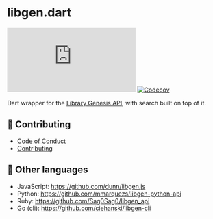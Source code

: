 # libgen.dart

[![License](https://img.shields.io/github/license/hobroker/libgen.dart)](LICENSE)
[![Codecov](https://codecov.io/gh/hobroker/libgen.dart/branch/master/graph/badge.svg?token=GDW0TK81EH)](https://codecov.io/gh/hobroker/libgen.dart)

Dart wrapper for the [Library Genesis API](https://garbage.world/posts/libgen), with search built on top of it.

## 💬 Contributing
- [Code of Conduct](CODE_OF_CONDUCT.md)
- [Contributing](CONTRIBUTING.md)

## 👀 Other languages
- JavaScript: https://github.com/dunn/libgen.js
- Python: https://github.com/mmarquezs/libgen-python-api
- Ruby: https://github.com/Sag0Sag0/libgen_api
- Go (cli): https://github.com/ciehanski/libgen-cli

